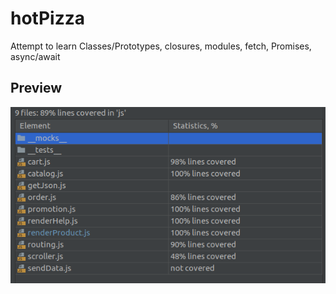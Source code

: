 # hotPizza
Attempt to learn Classes/Prototypes, closures, modules, fetch, Promises, async/await
## Preview
[![Site preview](coverage.png)](https://d9nchik.github.io/hotPizza)
